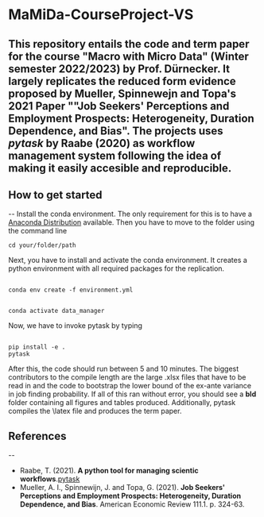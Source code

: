 # MaMiDa-CourseProject-VS

This repository entails the code and term paper for the course "Macro with Micro Data" (Winter semester 2022/2023) by Prof. Dürnecker. It largely replicates the reduced form evidence proposed by Mueller, Spinnewejn and Topa's 2021 Paper ""Job Seekers' Perceptions and Employment Prospects: Heterogeneity, Duration Dependence, and Bias". The projects uses *pytask* by Raabe (2020) as workflow management system following the idea of making it easily accesible and reproducible.
--
## How to get started
--
Install the conda environment. The only requirement for this is to have a [Anaconda Distribution](https://www.anaconda.com/products/distribution) available.
Then you have to move to the folder using the command line

``cd your/folder/path``

Next, you have to install and activate the conda environment. It creates a python environment with all required packages for the replication.

<code>
conda env create -f environment.yml

conda activate data_manager
</code>

Now, we have to invoke pytask by typing

<code>
pip install -e .
pytask
</code>

After this, the code should run between 5 and 10 minutes. The biggest contributors to the compile length are the large .xlsx files that
have to be read in and the code to bootstrap the lower bound of the ex-ante variance in job finding probability.
If all of this ran without error, you should see a **bld** folder containing all figures and tables produced.
Additionally, pytask compiles the \latex file and produces the term paper.

## References
--

- Raabe, T. (2021). **A python tool for managing scientic workflows**.[pytask](https://github.com/pytask-dev/pytask)
- Mueller, A. I., Spinnewijn, J. and Topa, G. (2021). **Job Seekers' Perceptions and Employment Prospects: Heterogeneity, Duration Dependence, and Bias**.
American Economic Review 111.1. p. 324-63.
